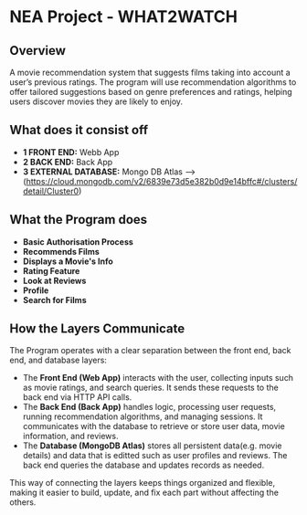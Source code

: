 # NEA Project - WHAT2WATCH

## Overview
A movie recommendation system that suggests films taking into account a user’s previous ratings. The program will use recommendation algorithms to offer tailored suggestions based on genre preferences and ratings, helping users discover movies they are likely to enjoy.

## What does it consist off
- **1 FRONT END:** Webb App
- **2 BACK END:** Back App
- **3 EXTERNAL DATABASE:** Mongo DB Atlas -->(https://cloud.mongodb.com/v2/6839e73d5e382b0d9e14bffc#/clusters/detail/Cluster0)


## What the Program does
- **Basic Authorisation Process**
- **Recommends Films**
- **Displays a Movie's Info**
- **Rating Feature**
- **Look at Reviews**
- **Profile**
- **Search for Films**

## How the Layers Communicate
The Program operates with a clear separation between the front end, back end, and database layers:

- The **Front End (Web App)** interacts with the user, collecting inputs such as movie ratings, and search queries. It sends these requests to the back end via HTTP API calls.
- The **Back End (Back App)** handles logic, processing user requests, running recommendation algorithms, and managing sessions. It communicates with the database to retrieve or store user data, movie information, and reviews.
- The **Database (MongoDB Atlas)** stores all persistent data(e.g. movie details) and data that is editted such as user profiles and reviews. The back end queries the database and updates records as needed.

This way of connecting the layers keeps things organized and flexible, making it easier to build, update, and fix each part without affecting the others.
